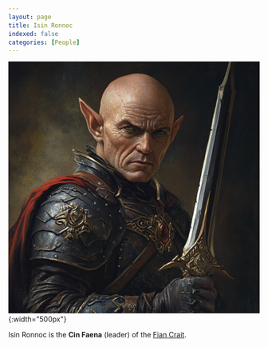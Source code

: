 ```yaml
---
layout: page
title: Isin Ronnoc
indexed: false
categories: [People]
---
```


![Isin Ronnoc](/persons/isin_ronnoc.png){:width="500px"}

Isin Ronnoc is the **Cin Faena** (leader) of the [Fian Crait](/nations/sethai_federation).